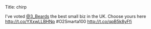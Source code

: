 Title: chirp

I've voted <a href="http://twitter.com/3_Beards">@3_Beards</a> the best small biz in the UK. Choose yours here <a href="http://t.co/YXxwLLBHNp">http://t.co/YXxwLLBHNp</a> #O2Smarta100 <a href="http://t.co/qpB5k8yFfi">http://t.co/qpB5k8yFfi</a>
